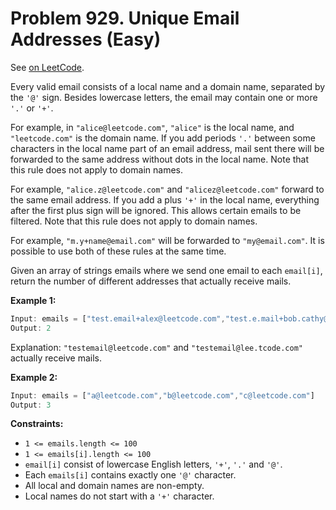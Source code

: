 Problem 929. Unique Email Addresses (Easy)
==========================================

See [on LeetCode](https://leetcode.com/problems/unique-email-addresses/).

Every valid email consists of a local name and a domain name, separated by the `'@'` sign. Besides lowercase letters, the email may contain one or more `'.'` or `'+'`.

For example, in `"alice@leetcode.com"`, `"alice"` is the local name, and `"leetcode.com"` is the domain name.
If you add periods `'.'` between some characters in the local name part of an email address, mail sent there will be forwarded to the same address without dots in the local name. Note that this rule does not apply to domain names.

For example, `"alice.z@leetcode.com"` and `"alicez@leetcode.com"` forward to the same email address.
If you add a plus `'+'` in the local name, everything after the first plus sign will be ignored. This allows certain emails to be filtered. Note that this rule does not apply to domain names.

For example, `"m.y+name@email.com"` will be forwarded to `"my@email.com"`.
It is possible to use both of these rules at the same time.

Given an array of strings emails where we send one email to each `email[i]`, return the number of different addresses that actually receive mails.

**Example 1:**

```Rust
Input: emails = ["test.email+alex@leetcode.com","test.e.mail+bob.cathy@leetcode.com","testemail+david@lee.tcode.com"]
Output: 2
```

Explanation: `"testemail@leetcode.com"` and `"testemail@lee.tcode.com"` actually receive mails.

**Example 2:**

```Rust
Input: emails = ["a@leetcode.com","b@leetcode.com","c@leetcode.com"]
Output: 3
```

**Constraints:**

* `1 <= emails.length <= 100`
* `1 <= emails[i].length <= 100`
* `email[i]` consist of lowercase English letters, `'+'`, `'.'` and `'@'`.
* Each `emails[i]` contains exactly one `'@'` character.
* All local and domain names are non-empty.
* Local names do not start with a `'+'` character.
